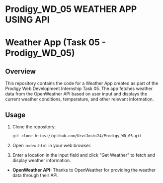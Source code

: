 # Prodigy_WD_05 WEATHER APP USING API

# Weather App (Task 05 - Prodigy_WD_05)

## Overview

This repository contains the code for a Weather App created as part of the Prodigy Web Development Internship Task 05. The app fetches weather data from the OpenWeather API based on user input and displays the current weather conditions, temperature, and other relevant information.


## Usage

1. Clone the repository:

    ```bash
    git clone https://github.com/UrviJoshi24/Prodigy_WD_05.git
    ```

2. Open `index.html` in your web browser.

3. Enter a location in the input field and click "Get Weather" to fetch and display weather information.


- **OpenWeather API:** Thanks to OpenWeather for providing the weather data through their API.




